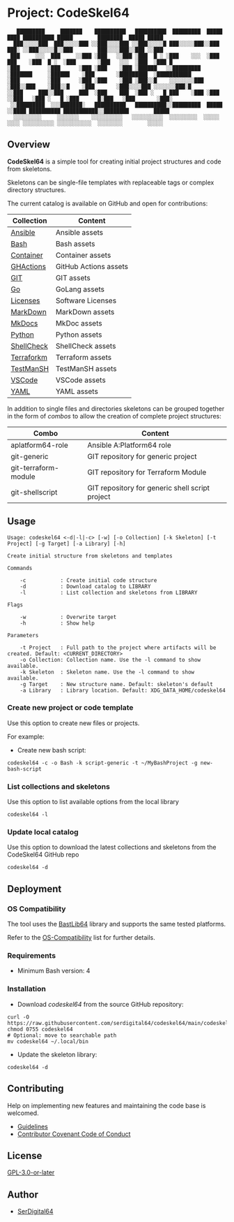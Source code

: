 # Project: CodeSkel64

```text
   █████████     ███████    ██████████   ██████████  █████████  █████   ████ ██████████ █████        ████████  █████ █████
  ███░░░░░███  ███░░░░░███ ░░███░░░░███ ░░███░░░░░█ ███░░░░░███░░███   ███░ ░░███░░░░░█░░███        ███░░░░███░░███ ░░███
 ███     ░░░  ███     ░░███ ░███   ░░███ ░███  █ ░ ░███    ░░░  ░███  ███    ░███  █ ░  ░███       ░███   ░░░  ░███  ░███ █
░███         ░███      ░███ ░███    ░███ ░██████   ░░█████████  ░███████     ░██████    ░███       ░█████████  ░███████████
░███         ░███      ░███ ░███    ░███ ░███░░█    ░░░░░░░░███ ░███░░███    ░███░░█    ░███       ░███░░░░███ ░░░░░░░███░█
░░███     ███░░███     ███  ░███    ███  ░███ ░   █ ███    ░███ ░███ ░░███   ░███ ░   █ ░███      █░███   ░███       ░███░
 ░░█████████  ░░░███████░   ██████████   ██████████░░█████████  █████ ░░████ ██████████ ███████████░░████████        █████
  ░░░░░░░░░     ░░░░░░░    ░░░░░░░░░░   ░░░░░░░░░░  ░░░░░░░░░  ░░░░░   ░░░░ ░░░░░░░░░░ ░░░░░░░░░░░  ░░░░░░░░        ░░░░░
```

## Overview

**CodeSkel64** is a simple tool for creating initial project structures and code from skeletons.

Skeletons can be single-file templates with replaceable tags or complex directory structures.

The current catalog is available on GitHub and open for contributions:

| Collection                           | Content               |
| ------------------------------------ | --------------------- |
| [Ansible](src/catalog/Ansible)       | Ansible assets        |
| [Bash](src/catalog/Bash)             | Bash assets           |
| [Container](src/catalog/Container)   | Container assets      |
| [GHActions](src/catalog/GHActions)   | GitHub Actions assets |
| [GIT](src/catalog/GIT)               | GIT assets            |
| [Go](src/catalog/Go)                 | GoLang assets         |
| [Licenses](src/catalog/Licenses)     | Software Licenses     |
| [MarkDown](src/catalog/MarkDown)     | MarkDown assets       |
| [MkDocs](src/catalog/MkDocs)         | MkDoc assets          |
| [Python](src/catalog/Python)         | Python assets         |
| [ShellCheck](src/catalog/ShellCheck) | ShellCheck assets     |
| [Terraforkm](src/catalog/Terraform)  | Terraform assets      |
| [TestManSH](src/catalog/TestManSH)   | TestManSH assets      |
| [VSCode](src/catalog/VSCode)         | VSCode assets         |
| [YAML](src/catalog/YAML)             | YAML assets           |

In addition to single files and directories skeletons can be grouped together in the form of _combos_ to allow the creation of complete project structures:

| Combo                | Content                                         |
| -------------------- | ----------------------------------------------- |
| aplatform64-role     | Ansible A:Platform64 role                       |
| git-generic          | GIT repository for generic project              |
| git-terraform-module | GIT repository for Terraform Module             |
| git-shellscript      | GIT repository for generic shell script project |

## Usage

```text
Usage: codeskel64 <-d|-l|-c> [-w] [-o Collection] [-k Skeleton] [-t Project] [-g Target] [-a Library] [-h]

Create initial structure from skeletons and templates

Commands

    -c           : Create initial code structure
    -d           : Download catalog to LIBRARY
    -l           : List collection and skeletons from LIBRARY

Flags

    -w           : Overwrite target
    -h           : Show help

Parameters

    -t Project   : Full path to the project where artifacts will be created. Default: <CURRENT_DIRECTORY>
    -o Collection: Collection name. Use the -l command to show available.
    -k Skeleton  : Skeleton name. Use the -l command to show available.
    -g Target    : New structure name. Default: skeleton's default
    -a Library   : Library location. Default: XDG_DATA_HOME/codeskel64
```

### Create new project or code template

Use this option to create new files or projects.

For example:

- Create new bash script:

```shell
codeskel64 -c -o Bash -k script-generic -t ~/MyBashProject -g new-bash-script
```

### List collections and skeletons

Use this option to list available options from the local library

```shell
codeskel64 -l
```

### Update local catalog

Use this option to download the latest collections and skeletons from the CodeSkel64 GitHub repo

```shell
codeskel64 -d
```

## Deployment

### OS Compatibility

The tool uses the [BastLib64](https://github.com/serdigital64/bashlib64) library and supports the same tested platforms.

Refer to the [OS-Compatibility](https://serdigital64.github.io/bashlib64/#os-compatibility) list for further details.

### Requirements

- Minimum Bash version: 4

### Installation

- Download _codeskel64_ from the source GitHub repository:

```shell
curl -O https://raw.githubusercontent.com/serdigital64/codeskel64/main/codeskel64
chmod 0755 codeskel64
# Optional: move to searchable path
mv codeskel64 ~/.local/bin
```

- Update the skeleton library:

```shell
codeskel64 -d
```

## Contributing

Help on implementing new features and maintaining the code base is welcomed.

- [Guidelines](https://github.com/serdigital64/codeskel64/blob/main/CONTRIBUTING.md)
- [Contributor Covenant Code of Conduct](https://github.com/serdigital64/codeskel64/blob/main/CODE_OF_CONDUCT.md)

## License

[GPL-3.0-or-later](https://www.gnu.org/licenses/gpl-3.0.txt)

## Author

- [SerDigital64](https://serdigital64.github.io/)
